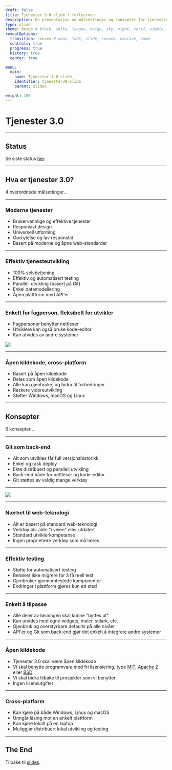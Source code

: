 ```yaml
---
draft: false
title: Tjenester 3.0 slide ! fullscreen
description: En presentasjon om målsettinger og konsepter for tjenester 3.0
type: slide
theme: beige # black, white, league, beige, sky, night, serif, simple, solarized
revealOptions:
  transition: convex # none, fade, slide, convex, concave, zoom
  controls: true
  progress: true
  history: true
  center: true

menu:
  main:
    name: Tjenester 3.0 slide
    identifier: tjenester30-slide
    parent: slides

weight: 100
---
```



# Tjenester 3.0

---

## Status

Se siste status [her](/docs/altinncore/status).

---

## Hva er tjenester 3.0?

4 overordnede målsettinger...

___

### Moderne tjenester

 - Brukervennlige og effektive tjenester
 - Responsivt design
 - Universell utforming
 - God ytelse og lav responstid
 - Basert på moderne og åpne web-standarder

___

### Effektiv tjenesteutvikling

 - 100% selvbetjening
 - Effektiv og automatisert testing
 - Parallell utvikling (basert på Git)
 - Enkel datamodellering
 - Åpen plattform med API'er

___

### Enkelt for fagperson, fleksibelt for utvikler

 - Fagpersoner benytter nettleser
 - Utviklere kan også bruke kode-editor
 - Kan utvides av andre systemer

![](/docs/altinncore/git-as-backend.png)

___

### Åpen kildekode, cross-platform

 - Basert på åpen kildekode
 - Deles som åpen kildekode
 - Alle kan gjenbruke, og bidra til forbedringer
 - Raskere videreutvikling
 - Støtter Windows, macOS og Linux

---

## Konsepter

6 konsepter...
___

### Git som back-end

 - Alt som utvikles får full versjonshistorikk
 - Enkel og rask deploy
 - Ekte distribuert og parallell utvikling
 - Back-end både for nettleser og kode-editor
 - Git støttes av veldig mange verktøy

___

![](/docs/altinncore/git-as-backend.png)

___

### Nærhet til web-teknologi

 - Alt er basert på standard web-teknologi
 - Verktøy blir aldri "i veien" eller utdatert
 - Standard utviklerkompetanse
 - Ingen proprietære verktøy som må læres

___

### Effektiv testing

 - Støtte for automatisert testing
 - Behøver ikke migrere for å få reell test
 - Gjenbruker gjennomtestede komponenter
 - Endringer i plattform gjøres kun ett sted

___

### Enkelt å tilpasse

 - Alle deler av løsningen skal kunne "byttes ut"
 - Kan utvides med egne widgets, maler, stilark, etc.
 - Gjenbruk og overstyrbare defaults på alle nivåer
 - API'er og Git som back-end gjør det enkelt å integrere andre systemer

___

### Åpen kildekode

 - Tjenester 3.0 skal være åpen kildekode
 - Vi skal benytte programvare med fri lisensiering, type [MIT](https://en.wikipedia.org/wiki/MIT_License), [Apache 2](https://www.apache.org/licenses/LICENSE-2.0) eller [BSD](https://en.wikipedia.org/wiki/BSD_licenses)
 - Vi skal bidra tilbake til prosjekter som vi benytter
 - Ingen lisensutgifter

___

### Cross-platform

 - Kan kjøre på både Windows, Linux og macOS
 - Unngår låsing mot en enkelt plattform
 - Kan kjøre lokalt på en laptop
 - Muliggjør distribuert lokal utvikling og testing

---

## The End

Tilbake til [slides](/docs/slides).